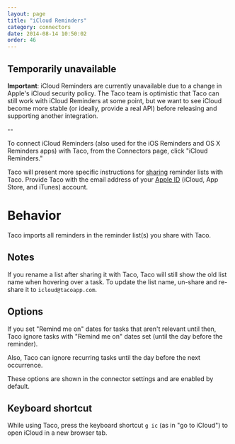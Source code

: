 ```yaml
---
layout: page
title: "iCloud Reminders"
category: connectors
date: 2014-08-14 10:50:02
order: 46
---
```


## Temporarily unavailable

**Important**: iCloud Reminders are currently unavailable due to a change in
Apple's iCloud security policy. The Taco team is optimistic that Taco can still
work with iCloud Reminders at some point, but we want to see iCloud become
more stable (or ideally, provide a real API) before releasing and supporting
another integration.

--

To connect iCloud Reminders (also used for the iOS Reminders and OS X
Reminders apps) with Taco, from the Connectors page, click "iCloud
Reminders."

Taco will present more specific instructions for
[sharing](http://support.apple.com/kb/PH12516) reminder lists with Taco.
Provide Taco with the email address of your
[Apple ID](http://support.apple.com/kb/HT5625) (iCloud, App Store, and
iTunes) account.

# Behavior

Taco imports all reminders in the reminder list(s) you share with Taco.

## Notes

If you rename a list after sharing it with Taco, Taco will still show
the old list name when hovering over a task. To update the list name,
un-share and re-share it to `icloud@tacoapp.com`.

## Options

If you set "Remind me on" dates for tasks that aren't relevant until
then, Taco ignore tasks with "Remind me on" dates set (until the day
before the reminder).

Also, Taco can ignore recurring tasks until the day before the next
occurrence.

These options are shown in the connector settings and are enabled by
default.

## Keyboard shortcut

While using Taco, press the keyboard shortcut `g ic` (as in "go to
iCloud") to open iCloud in a new browser tab.

